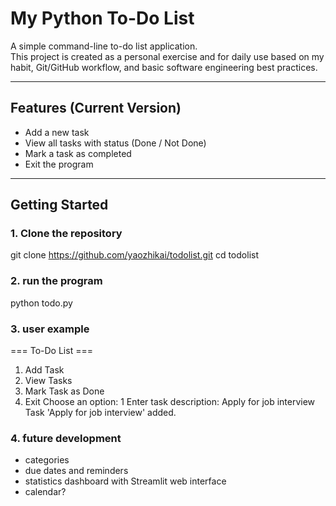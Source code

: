 # My Python To-Do List

A simple command-line to-do list application.  
This project is created as a personal exercise and for daily use based on my habit, Git/GitHub workflow, and basic software engineering best practices.

---

## Features (Current Version)

- Add a new task  
- View all tasks with status (Done / Not Done)  
- Mark a task as completed  
- Exit the program  

---

## Getting Started

### 1. Clone the repository
git clone https://github.com/yaozhikai/todolist.git
cd todolist

### 2. run the program
python todo.py

### 3. user example
=== To-Do List ===
1. Add Task
2. View Tasks
3. Mark Task as Done
4. Exit
Choose an option: 1
Enter task description: Apply for job interview
Task 'Apply for job interview' added.

### 4. future development
- categories
- due dates and reminders
- statistics dashboard with Streamlit web interface
- calendar?

